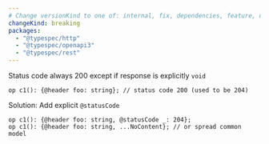 ```yaml
---
# Change versionKind to one of: internal, fix, dependencies, feature, deprecation, breaking
changeKind: breaking
packages:
  - "@typespec/http"
  - "@typespec/openapi3"
  - "@typespec/rest"
---
```


Status code always 200 except if response is explicitly `void`
  
  ```tsp
  op c1(): {@header foo: string}; // status code 200 (used to be 204)
  ```
  
  Solution: Add explicit `@statusCode`
  ```tsp
  op c1(): {@header foo: string, @statusCode _: 204};
  op c1(): {@header foo: string, ...NoContent}; // or spread common model
  ```
